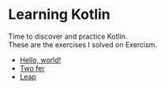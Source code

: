 # Learning Kotlin

Time to discover and practice Kotlin.   
These are the exercises I solved on Exercism.

* [Hello, world!](https://github.com/ChocolatineMathou/exercism-kotlin/tree/master/hello-world)
* [Two fer](https://github.com/ChocolatineMathou/exercism-kotlin/tree/master/two-fer)
* [Leap](https://github.com/ChocolatineMathou/exercism-kotlin/tree/master/leap)
